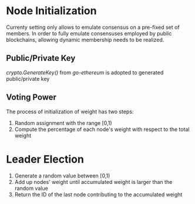 # Node Initialization
Currenty setting only allows to emulate consensus on a pre-fixed set of members.
In order to fully emulate consensuses employed by public blockchains, allowing dynamic membership needs to be realized.

## Public/Private Key
_crypto.GenerateKey()_ from _go-ethereum_ is adopted to generated public/private key

## Voting Power
The process of initialization of weight has two steps:

1. Random assignment with the range [0,1)
2. Compute the percentage of each node's weight with respect to the total weight

# Leader Election

1. Generate a random value between [0,1)
2. Add up nodes' weight until accumulated weight is larger than the random value
3. Return the ID of the last node contributing to the accumulated weight

